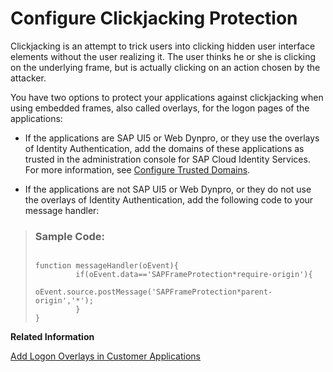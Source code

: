 <!-- loioaf3712b551f042418b58f6b509bbe1ec -->

# Configure Clickjacking Protection

Clickjacking is an attempt to trick users into clicking hidden user interface elements without the user realizing it. The user thinks he or she is clicking on the underlying frame, but is actually clicking on an action chosen by the attacker.

You have two options to protect your applications against clickjacking when using embedded frames, also called overlays, for the logon pages of the applications:

-   If the applications are SAP UI5 or Web Dynpro, or they use the overlays of Identity Authentication, add the domains of these applications as trusted in the administration console for SAP Cloud Identity Services. For more information, see [Configure Trusted Domains](../Operation-Guide/configure-trusted-domains-08fa1fe.md).

-   If the applications are not SAP UI5 or Web Dynpro, or they do not use the overlays of Identity Authentication, add the following code to your message handler:


> ### Sample Code:  
> ```
> 
> function messageHandler(oEvent){
>          if(oEvent.data=='SAPFrameProtection*require-origin'){
>                 oEvent.source.postMessage('SAPFrameProtection*parent-origin','*');
>          }
> }
> 
> ```

**Related Information**  


[Add Logon Overlays in Customer Applications](add-logon-overlays-in-customer-applications-5e98ecf.md "This document describes how service providers that delegate authentication to Identity Authentication can use embedded frames, also called overlays, for the logon pages of their applications.")

